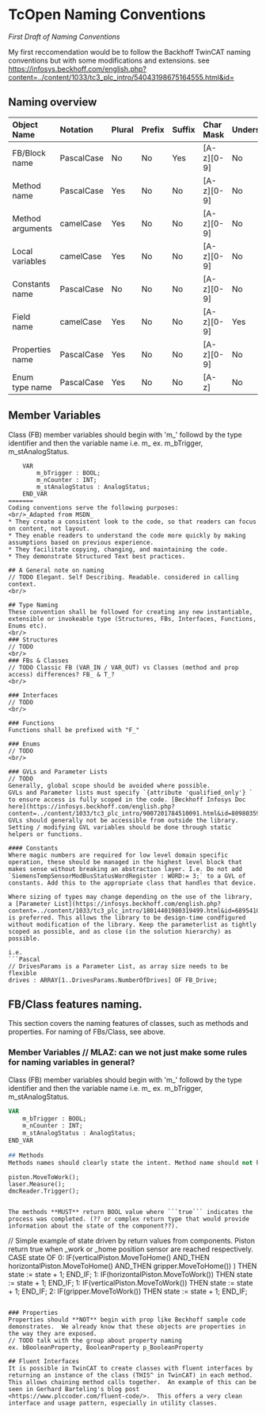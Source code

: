 # TcOpen Naming Conventions
*First Draft of Naming Conventions*

My first reccomendation would be to follow the Backhoff TwinCAT naming conventions but with some modifications and extensions.  see <https://infosys.beckhoff.com/english.php?content=../content/1033/tc3_plc_intro/54043198675164555.html&id=>

## Naming overview

| Object Name               | Notation   | Plural | Prefix | Suffix | Char Mask          | Underscores |
|:--------------------------|:-----------|:-------|:-------|:-------|:-------------------|:------------|
| FB/Block name             | PascalCase | No     | No     | Yes    | [A-z][0-9]         | No          |
| Method name               | PascalCase | Yes    | No     | No     | [A-z][0-9]         | No          |
| Method arguments          | camelCase  | Yes    | No     | No     | [A-z][0-9]         | No          |
| Local variables           | camelCase  | Yes    | No     | No     | [A-z][0-9]         | No          |
| Constants name            | PascalCase | No     | No     | No     | [A-z][0-9]         | No          |
| Field name                | camelCase  | Yes    | No     | No     | [A-z][0-9]         | Yes         |
| Properties name           | PascalCase | Yes    | No     | No     | [A-z][0-9]         | No          |
| Enum type name            | PascalCase | Yes    | No     | No     | [A-z]              | No          |


## Member Variables
Class (FB) member variables should begin with 'm_' followd by the type identifier and then the variable name i.e. m_<TypeIdentifier><VariableName> 
ex. m_bTrigger, m_stAnalogStatus.
    
```ST
    VAR
        m_bTrigger : BOOL;
        m_nCounter : INT;
        m_stAnalogStatus : AnalogStatus;
    END_VAR
=======
Coding conventions serve the following purposes:
<br/>_Adapted from MSDN_
* They create a consistent look to the code, so that readers can focus on content, not layout.
* They enable readers to understand the code more quickly by making assumptions based on previous experience.
* They facilitate copying, changing, and maintaining the code.
* They demonstrate Structured Text best practices.

## A General note on naming
// TODO Elegant. Self Describing. Readable. considered in calling context. 
<br/>

## Type Naming
These convention shall be followed for creating any new instantiable, extensible or invokeable type (Structures, FBs, Interfaces, Functions, Enums etc).
<br/>
### Structures
// TODO
<br/>
### FBs & Classes
// TODO Classic FB (VAR_IN / VAR_OUT) vs Classes (method and prop access) differences? FB_ & T_?
<br/>

### Interfaces
// TODO
<br/>

### Functions
Functions shall be prefixed with "F_"

### Enums
// TODO
<br/>

### GVLs and Parameter Lists
// TODO
Generally, global scope should be avoided where possible.
GVLs and Parameter lists must specify `{attribute 'qualified_only'} ` to ensure access is fully scoped in the code. [Beckhoff Infosys Doc here](https://infosys.beckhoff.com/english.php?content=../content/1033/tc3_plc_intro/9007201784510091.html&id=8098035924341237087).
GVLs should generally not be accessible from outside the library. Setting / modifying GVL variables should be done through static helpers or functions.

#### Constants
Where magic numbers are required for low level domain specific operation, these should be managed in the highest level block that makes sense without breaking an abstraction layer. I.e. Do not add `SiemensTempSensorModBusStatusWordRegister : WORD:= 3;` to a GVL of constants. Add this to the appropriate class that handles that device.

Where sizing of types may change depending on the use of the library, a [Parameter List](https://infosys.beckhoff.com/english.php?content=../content/1033/tc3_plc_intro/18014401980319499.html&id=6895410617442004539) is preferred. This allows the library to be design-time condfigured without modification of the library. Keep the parameterlist as tightly scoped as possible, and as close (in the solution hierarchy) as possible.

i.e. 
```Pascal
// DrivesParams is a Parameter List, as array size needs to be flexible
drives : ARRAY[1..DrivesParams.NumberOfDrives] OF FB_Drive; 
```

## FB/Class features naming.
This section covers the naming features of classes, such as methods and properties. For naming of FBs/Class, see above.

### Member Variables // MLAZ: can we not just make some rules for naming variables in general?
Class (FB) member variables should begin with 'm_' followd by the type identifier and then the variable name i.e. m_<TypeIdentifier><VariableName> 
ex. m_bTrigger, m_stAnalogStatus.
```Pascal
VAR
    m_bTrigger : BOOL;
    m_nCounter : INT;
    m_stAnalogStatus : AnalogStatus;
END_VAR
   
## Methods
Methods names should clearly state the intent. Method name should not have any prefix (??some exceptions for testing methods??). Methods in components should be used to perfrom an action (Movement, Measurement, Trigger etc.)

```
    piston.MoveToWork();
    laser.Measure();
    dmcReader.Trigger();    
```

The methods **MUST** return BOOL value where ```true``` indicates the process was completed. (?? or complex return type that would provide information about the state of the component??).

```
// Simple example of state driven by return values from components. Piston return true when _work or _home position sensor are reached respectively.
 CASE state OF
 0:
    IF(verticalPiston.MoveToHome() 
    AND_THEN horizontalPiston.MoveToHome()
    AND_THEN gripper.MoveToHome()) 
    ) 
    THEN
        state := state + 1;
    END_IF;
 1:
    IF(horizontalPiston.MoveToWork()) THEN
        state := state + 1;
    END_IF;
 1:
    IF(verticalPiston.MoveToWork()) THEN
        state := state + 1;
    END_IF;
 2:
    IF(gripper.MoveToWork()) THEN
        state := state + 1;
    END_IF;
```
    
### Properties
Properties should **NOT** begin with prop like Beckhoff sample code demonstrates.  We already know that these objects are properties in the way they are exposed.  
// TODO talk with the group about property naming
ex. bBooleanProperty, BooleanProperty p_BooleanProperty

## Fluent Interfaces
It is possible in TwinCAT to create classes with fluent interfaces by returning an instance of the class (THIS^ in TwinCAT) in each method.  This allows chaining method calls together.  An example of this can be seen in Gerhard Barteling's blog post <https://www.plccoder.com/fluent-code/>.  This offers a very clean interface and usage pattern, especially in utility classes.

